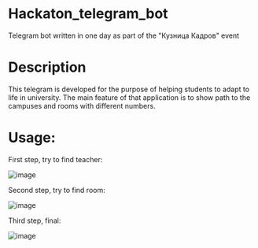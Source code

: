 # Hackaton_telegram_bot
 Telegram bot written in one day as part of the "Кузница Кадров" event
# Description
This telegram is developed for the purpose of helping students to adapt to life in university. The main feature of that application is to show path to the campuses and rooms with different numbers.
# Usage:
First step, try to find teacher:

![image](https://user-images.githubusercontent.com/34945673/140056554-ca2286d2-85b7-4293-9e09-a05a6aef7868.png)

Second step, try to find room:

![image](https://user-images.githubusercontent.com/34945673/140056592-92983046-c937-44fa-abf9-284796384461.png)

Third step, final:

![image](https://user-images.githubusercontent.com/34945673/140056622-e3645d8e-287f-4686-bf14-3473e24d4174.png)
